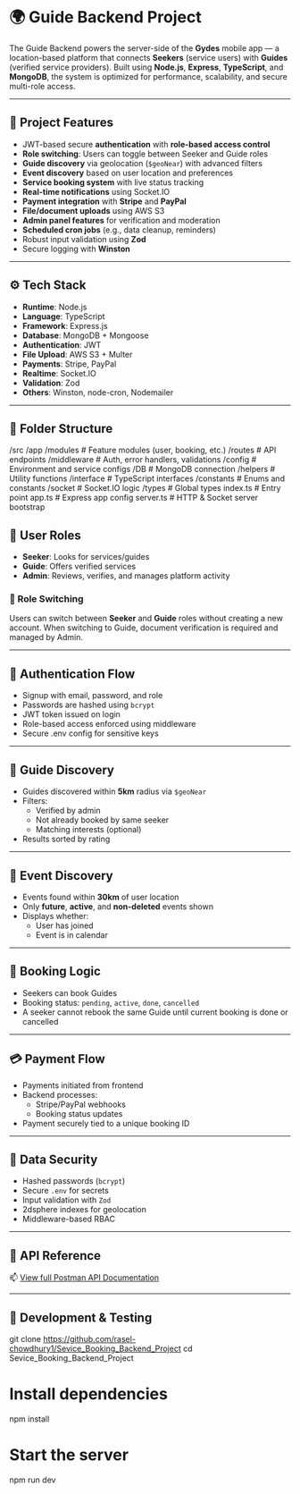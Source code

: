 # 🌍 Guide Backend Project

The Guide Backend powers the server-side of the **Gydes** mobile app — a location-based platform that connects **Seekers** (service users) with **Guides** (verified service providers). Built using **Node.js**, **Express**, **TypeScript**, and **MongoDB**, the system is optimized for performance, scalability, and secure multi-role access.

---

## 📌 Project Features

- JWT-based secure **authentication** with **role-based access control**
- **Role switching**: Users can toggle between Seeker and Guide roles
- **Guide discovery** via geolocation (`$geoNear`) with advanced filters
- **Event discovery** based on user location and preferences
- **Service booking system** with live status tracking
- **Real-time notifications** using Socket.IO
- **Payment integration** with **Stripe** and **PayPal**
- **File/document uploads** using AWS S3
- **Admin panel features** for verification and moderation
- **Scheduled cron jobs** (e.g., data cleanup, reminders)
- Robust input validation using **Zod**
- Secure logging with **Winston**

---

## ⚙️ Tech Stack

- **Runtime**: Node.js
- **Language**: TypeScript
- **Framework**: Express.js
- **Database**: MongoDB + Mongoose
- **Authentication**: JWT
- **File Upload**: AWS S3 + Multer
- **Payments**: Stripe, PayPal
- **Realtime**: Socket.IO
- **Validation**: Zod
- **Others**: Winston, node-cron, Nodemailer

---

## 📁 Folder Structure
/src
/app
/modules # Feature modules (user, booking, etc.)
/routes # API endpoints
/middleware # Auth, error handlers, validations
/config # Environment and service configs
/DB # MongoDB connection
/helpers # Utility functions
/interface # TypeScript interfaces
/constants # Enums and constants
/socket # Socket.IO logic
/types # Global types
index.ts # Entry point
app.ts # Express app config
server.ts # HTTP & Socket server bootstrap

## 👥 User Roles

- **Seeker**: Looks for services/guides
- **Guide**: Offers verified services
- **Admin**: Reviews, verifies, and manages platform activity

### 🔁 Role Switching

Users can switch between **Seeker** and **Guide** roles without creating a new account. When switching to Guide, document verification is required and managed by Admin.

---

## 🔐 Authentication Flow

- Signup with email, password, and role
- Passwords are hashed using `bcrypt`
- JWT token issued on login
- Role-based access enforced using middleware
- Secure .env config for sensitive keys

---

## 📍 Guide Discovery

- Guides discovered within **5km** radius via `$geoNear`
- Filters:
  - Verified by admin
  - Not already booked by same seeker
  - Matching interests (optional)
- Results sorted by rating

---

## 📅 Event Discovery

- Events found within **30km** of user location
- Only **future**, **active**, and **non-deleted** events shown
- Displays whether:
  - User has joined
  - Event is in calendar

---

## 🔁 Booking Logic

- Seekers can book Guides
- Booking status: `pending`, `active`, `done`, `cancelled`
- A seeker cannot rebook the same Guide until current booking is done or cancelled

---

## 💳 Payment Flow

- Payments initiated from frontend
- Backend processes:
  - Stripe/PayPal webhooks
  - Booking status updates
- Payment securely tied to a unique booking ID

---

## 🔐 Data Security

- Hashed passwords (`bcrypt`)
- Secure `.env` for secrets
- Input validation with `Zod`
- 2dsphere indexes for geolocation
- Middleware-based RBAC

---

## 🔌 API Reference

📫 [View full Postman API Documentation](https://documenter.getpostman.com/view/40841938/2sB34kDeA9)

---

## 🧪 Development & Testing

git clone https://github.com/rasel-chowdhury1/Sevice_Booking_Backend_Project
cd Sevice_Booking_Backend_Project

# Install dependencies
npm install

# Start the server 
npm run dev


